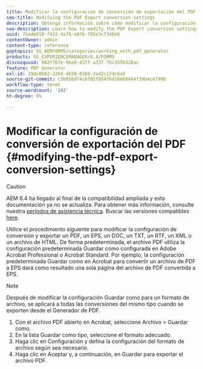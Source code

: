 ```yaml
---
title: Modificar la configuración de conversión de exportación del PDF
seo-title: Modifying the PDF Export conversion settings
description: Obtenga información sobre cómo modificar la configuración de conversión de Exportación de PDF.
seo-description: Learn how to modify the PDF Export conversion settings.
uuid: 7bade010-f422-4a76-a876-705e3cf346e6
contentOwner: admin
content-type: reference
geptopics: SG_AEMFORMS/categories/working_with_pdf_generator
products: SG_EXPERIENCEMANAGER/6.4/FORMS
discoiquuid: 982f7b7e-9ba9-437f-a337-76c355b328ac
feature: PDF Generator
exl-id: 29dc0b02-226d-4650-8266-2ad2c17dc6a5
source-git-commit: c5b816d74c6f02f85476d16868844f39b4c47996
workflow-type: tm+mt
source-wordcount: '202'
ht-degree: 9%

---
```


# Modificar la configuración de conversión de exportación del PDF {#modifying-the-pdf-export-conversion-settings}

>[!CAUTION]
>
>AEM 6.4 ha llegado al final de la compatibilidad ampliada y esta documentación ya no se actualiza. Para obtener más información, consulte nuestra [períodos de asistencia técnica](https://helpx.adobe.com/es/support/programs/eol-matrix.html). Buscar las versiones compatibles [here](https://experienceleague.adobe.com/docs/).

Utilice el procedimiento siguiente para modificar la configuración de conversión y exportar un PDF, un EPS, un DOC, un TXT, un RTF, un XML o un archivo de HTML. De forma predeterminada, el archivo PDF utiliza la configuración predeterminada Guardar como configurada en Adobe Acrobat Professional o Acrobat Standard. Por ejemplo, la configuración predeterminada Guardar como en Acrobat para convertir un archivo de PDF a EPS dará como resultado una sola página del archivo de PDF convertida a EPS.

>[!NOTE]
>
>Después de modificar la configuración Guardar como para un formato de archivo, se aplicará a todas las conversiones del mismo tipo cuando se exporten desde el Generador de PDF.

1. Con el archivo PDF abierto en Acrobat, seleccione Archivo > Guardar como.
1. En la lista Guardar como tipo, seleccione el formato adecuado.
1. Haga clic en Configuración y defina la configuración del formato de archivo según sea necesario.
1. Haga clic en Aceptar y, a continuación, en Guardar para exportar el archivo PDF.

